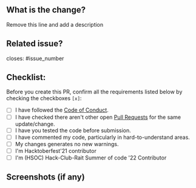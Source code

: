 ## What is the change?
Remove this line and add a description

## Related issue?
closes: #issue_number

## Checklist:
Before you create this PR, confirm all the requirements listed below by checking the checkboxes `[x]`:

-   [ ] I have followed the [Code of Conduct](https://github.com/HackClubRAIT/Wizard-Of-Docs/blob/ec224497bce316f7b4736a901f70688f251cca87/CODE_OF_CONDUCT.md).
-   [ ] I have  checked there aren't other open [Pull Requests](https://github.com/siddhi-244/Embellish/pulls) for the same update/change.
-   [ ] I have you tested the code before submission.
-   [ ] I have commented my code, particularly in hard-to-understand areas.
-   [ ] My changes generates no new warnings.
-   [ ] I'm Hacktoberfest'21 contributor
-   [ ] I'm (HSOC) Hack-Club-Rait Summer of code '22 Contributor

##  Screenshots (if any)
